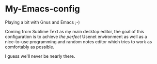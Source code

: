 My-Emacs-config
===============

Playing a bit with Gnus and Emacs ;-)

Coming from Sublime Text as my main desktop editor, the goal of this configuration is to achieve *the perfect* Usenet environment as well as a nice-to-use programming and random notes editor which tries to work as comfortably as possible.

I guess we'll never be nearly there.